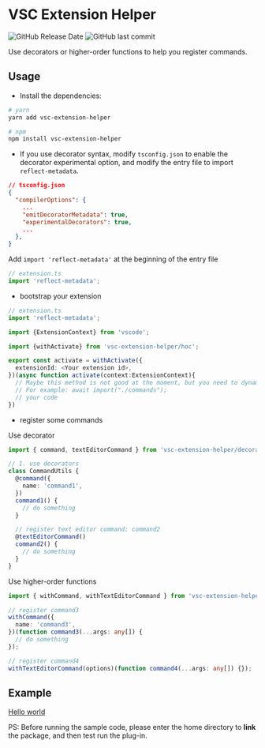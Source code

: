 # VSC Extension Helper

![GitHub Release Date](https://img.shields.io/github/release-date/czfadmin/vsc-extension-helper?logo=github)
![GitHub last commit](https://img.shields.io/github/last-commit/czfadmin/vsc-extension-helper?logo=github)

Use decorators or higher-order functions to help you register commands.

## Usage

- Install the dependencies:

```bash
# yarn
yarn add vsc-extension-helper

# npm
npm install vsc-extension-helper

```

- If you use decorator syntax, modify `tsconfig.json` to enable the decorator experimental option, and modify the entry file to import `reflect-metadata`.

```json
// tsconfig.json
{
  "compilerOptions": {
    ...
    "emitDecoratorMetadata": true,
    "experimentalDecorators": true,
    ...
  },
}

```

Add `import 'reflect-metadata'` at the beginning of the entry file

```ts
// extension.ts
import 'reflect-metadata';
```

- bootstrap your extension

```ts
// extension.ts
import 'reflect-metadata';

import {ExtensionContext} from 'vscode';

import {withActivate} from 'vsc-extension-helper/hoc';

export const activate = withActivate({
  extensionId: <Your extension id>,
})(async function activate(context:ExtensionContext){
  // Maybe this method is not good at the moment, but you need to dynamically import the command code file you wrote here, otherwise the command will fail to register.
  // For example: await import("./commands");
  // your code
})

```

- register some commands

Use decorator

```ts
import { command, textEditorCommand } from 'vsc-extension-helper/decorators';

// 1. use decorators
class CommandUtils {
  @command({
    name: 'command1',
  })
  command1() {
    // do something
  }

  // register text editor command: command2
  @textEditorCommand()
  command2() {
    // do something
  }
}
```

Use higher-order functions

```ts
import { withCommand, withTextEditorCommand } from 'vsc-extension-helper/hoc';

// register command3
withCommand({
  name: 'command3',
})(function command3(...args: any[]) {
  // do something
});

// register command4
withTextEditorCommand(options)(function command4(...args: any[]) {});
```

## Example

[Hello world]("./examples/hello-world")

PS: Before running the sample code, please enter the home directory to **link** the package, and then test run the plug-in.
